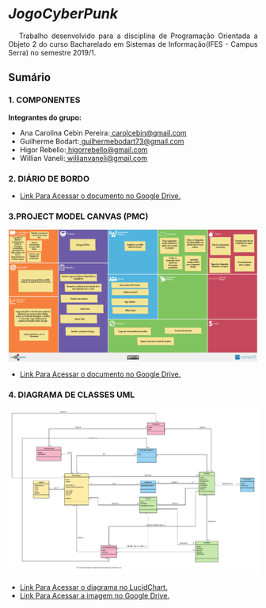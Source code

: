 # _JogoCyberPunk_

<P align="justify">&nbsp&nbsp Trabalho desenvolvido para a disciplina de Programação Orientada a Objeto 2 do curso Bacharelado em Sistemas de Informação(IFES - Campus Serra) no semestre 2019/1.</p>

## Sumário

### 1. COMPONENTES<br>
**Integrantes do grupo:**<br>
-   Ana Carolina Cebin Pereira:<a href="url"> carolcebin@gmail.com </a>
-   Guilherme Bodart:<a href="url"> guilhermebodart73@gmail.com </a>
-   Higor Rebello:<a href="url"> higorrebello@gmail.com </a>
-   Willian Vaneli:<a href="url"> willianvaneli@gmail.com </a>

### 2. DIÁRIO DE BORDO<br>
-  [Link Para Acessar o documento no Google Drive.](https://docs.google.com/document/d/1HIASBU8y7NcZyRyAbQ04n_u2qyi-7H1cgTisO6TP9pY/edit?usp=sharing)

### 3.PROJECT MODEL CANVAS (PMC)<br>
 ![Alt Text](https://github.com/CarolCebin/JogoCyberPunk/blob/master/Arquivos/Imagens/Product%20Model%20Canvas%20-%20PMC.jpg)
-  [Link Para Acessar o documento no Google Drive.](https://drive.google.com/open?id=12M4tZ_wkBMRP3fs3emZO2C80U28mFuWA)

### 4. DIAGRAMA DE CLASSES UML<br>
 ![Alt Text](https://github.com/CarolCebin/JogoCyberPunk/blob/master/Arquivos/Imagens/Diagrama%20de%20Classe%20-%20UML.png)
 -  [Link Para Acessar o diagrama no LucidChart.](https://www.lucidchart.com/invitations/accept/83013862-cb45-4944-ab88-f8aa31585b67)
 -  [Link Para Acessar a imagem no Google Drive.](https://drive.google.com/open?id=1As0HJ4hGXRhbl7QhKYligXFJdRIotROT)
 